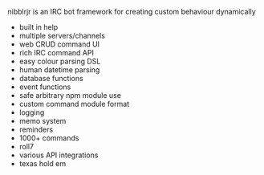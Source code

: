 nibblrjr is an IRC bot framework for creating custom behaviour dynamically

* built in help
* multiple servers/channels
* web CRUD command UI
* rich IRC command API
* easy colour parsing DSL
* human datetime parsing
* database functions
* event functions
* safe arbitrary npm module use
* custom command module format
* logging
* memo system
* reminders
* 1000+ commands
* roll7
* various API integrations
* texas hold em
